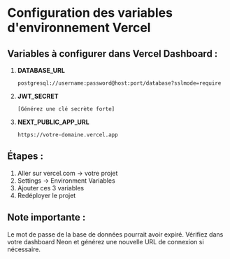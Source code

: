 # Configuration des variables d'environnement Vercel

## Variables à configurer dans Vercel Dashboard :

1. **DATABASE_URL**
   ```
   postgresql://username:password@host:port/database?sslmode=require
   ```

2. **JWT_SECRET**
   ```
   [Générez une clé secrète forte]
   ```

3. **NEXT_PUBLIC_APP_URL**
   ```
   https://votre-domaine.vercel.app
   ```

## Étapes :
1. Aller sur vercel.com → votre projet
2. Settings → Environment Variables
3. Ajouter ces 3 variables
4. Redéployer le projet

## Note importante :
Le mot de passe de la base de données pourrait avoir expiré. Vérifiez dans votre dashboard Neon et générez une nouvelle URL de connexion si nécessaire.